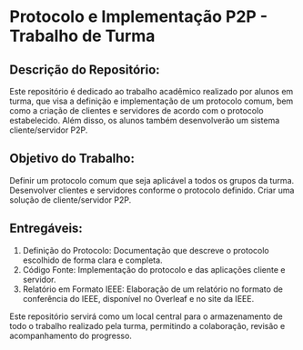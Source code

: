 # Protocolo e Implementação P2P - Trabalho de Turma

## Descrição do Repositório:
Este repositório é dedicado ao trabalho acadêmico realizado por alunos em turma, que visa a definição e implementação de um protocolo comum, bem como a criação de clientes e servidores de acordo com o protocolo estabelecido. Além disso, os alunos também desenvolverão um sistema cliente/servidor P2P.

## Objetivo do Trabalho:

Definir um protocolo comum que seja aplicável a todos os grupos da turma.
Desenvolver clientes e servidores conforme o protocolo definido.
Criar uma solução de cliente/servidor P2P.


## Entregáveis:

1. Definição do Protocolo: Documentação que descreve o protocolo escolhido de forma clara e completa.
2. Código Fonte: Implementação do protocolo e das aplicações cliente e servidor.
3. Relatório em Formato IEEE: Elaboração de um relatório no formato de conferência do IEEE, disponível no Overleaf e no site da IEEE.

Este repositório servirá como um local central para o armazenamento de todo o trabalho realizado pela turma, permitindo a colaboração, revisão e acompanhamento do progresso.
